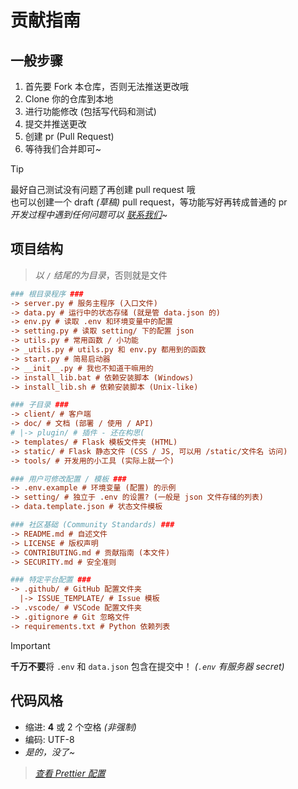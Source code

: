 # 贡献指南

## 一般步骤

1. 首先要 Fork 本仓库，否则无法推送更改哦
2. Clone 你的仓库到本地
3. 进行功能修改 (包括写代码和测试)
4. 提交并推送更改
5. 创建 pr (Pull Request)
6. 等待我们合并即可~

> [!TIP]
> 最好自己测试没有问题了再创建 pull request 哦 <br/>
> 也可以创建一个 draft *(草稿)* pull request，等功能写好再转成普通的 pr <br/>
> *开发过程中遇到任何问题可以 [联系我们](https://siiway.top/about/contact)~*

## 项目结构

> *以 `/` 结尾的为目录*，否则就是文件

```ini
### 根目录程序 ###
-> server.py # 服务主程序 (入口文件)
-> data.py # 运行中的状态存储 (就是管 data.json 的)
-> env.py # 读取 .env 和环境变量中的配置
-> setting.py # 读取 setting/ 下的配置 json
-> utils.py # 常用函数 / 小功能
-> _utils.py # utils.py 和 env.py 都用到的函数
-> start.py # 简易启动器
-> __init__.py # 我也不知道干嘛用的
-> install_lib.bat # 依赖安装脚本 (Windows)
-> install_lib.sh # 依赖安装脚本 (Unix-like)
```

```ini
### 子目录 ###
-> client/ # 客户端
-> doc/ # 文档 (部署 / 使用 / API)
# |-> plugin/ # 插件 - 还在构思(
-> templates/ # Flask 模板文件夹 (HTML)
-> static/ # Flask 静态文件 (CSS / JS, 可以用 /static/文件名 访问)
-> tools/ # 开发用的小工具 (实际上就一个)
```

```ini
### 用户可修改配置 / 模板 ###
-> .env.example # 环境变量 (配置) 的示例
-> setting/ # 独立于 .env 的设置? (一般是 json 文件存储的列表)
-> data.template.json # 状态文件模板
```

```ini
### 社区基础 (Community Standards) ###
-> README.md # 自述文件
-> LICENSE # 版权声明
-> CONTRIBUTING.md # 贡献指南 (本文件)
-> SECURITY.md # 安全准则
```

```ini
### 特定平台配置 ###
-> .github/ # GitHub 配置文件夹
  |-> ISSUE_TEMPLATE/ # Issue 模板
-> .vscode/ # VSCode 配置文件夹
-> .gitignore # Git 忽略文件
-> requirements.txt # Python 依赖列表
```

> [!IMPORTANT]
> **千万不要**将 `.env` 和 `data.json` 包含在提交中！ *(`.env` 有服务器 secret)*

## 代码风格

- 缩进: **4** 或 2 个空格 *(非强制)*
- 编码: UTF-8
- *是的，没了~*

> *[查看 Prettier 配置](./.prettierrc.json)*